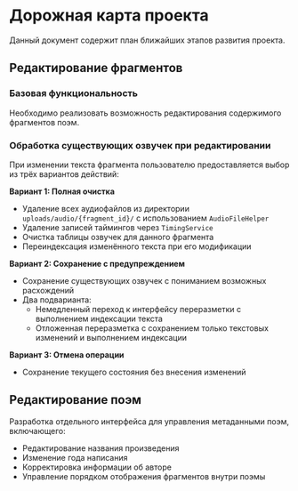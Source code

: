 # Дорожная карта проекта

Данный документ содержит план ближайших этапов развития проекта.

## Редактирование фрагментов

### Базовая функциональность
Необходимо реализовать возможность редактирования содержимого фрагментов поэм.

### Обработка существующих озвучек при редактировании

При изменении текста фрагмента пользователю предоставляется выбор из трёх вариантов действий:

**Вариант 1: Полная очистка**
- Удаление всех аудиофайлов из директории `uploads/audio/{fragment_id}/` с использованием `AudioFileHelper`
- Удаление записей таймингов через `TimingService`
- Очистка таблицы озвучек для данного фрагмента
- Переиндексация изменённого текста при его модификации

**Вариант 2: Сохранение с предупреждением**
- Сохранение существующих озвучек с пониманием возможных расхождений
- Два подварианта:
  - Немедленный переход к интерфейсу переразметки с выполнением индексации текста
  - Отложенная переразметка с сохранением только текстовых изменений и выполнением индексации

**Вариант 3: Отмена операции**
- Сохранение текущего состояния без внесения изменений

## Редактирование поэм

Разработка отдельного интерфейса для управления метаданными поэм, включающего:
- Редактирование названия произведения
- Изменение года написания
- Корректировка информации об авторе
- Управление порядком отображения фрагментов внутри поэмы